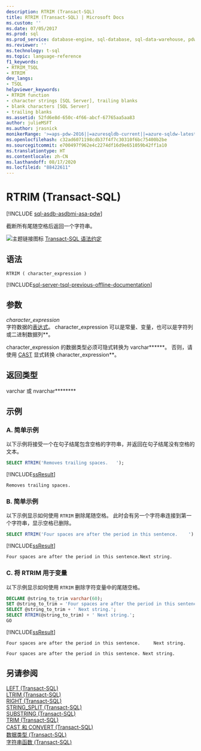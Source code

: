 ```yaml
---
description: RTRIM (Transact-SQL)
title: RTRIM (Transact-SQL) | Microsoft Docs
ms.custom: ''
ms.date: 07/05/2017
ms.prod: sql
ms.prod_service: database-engine, sql-database, sql-data-warehouse, pdw
ms.reviewer: ''
ms.technology: t-sql
ms.topic: language-reference
f1_keywords:
- RTRIM_TSQL
- RTRIM
dev_langs:
- TSQL
helpviewer_keywords:
- RTRIM function
- character strings [SQL Server], trailing blanks
- blank characters [SQL Server]
- trailing blanks
ms.assetid: 52fd6e8d-650c-4f66-abcf-67765aa5aa83
author: julieMSFT
ms.author: jrasnick
monikerRange: '>=aps-pdw-2016||=azuresqldb-current||=azure-sqldw-latest||>=sql-server-2016||=sqlallproducts-allversions||>=sql-server-linux-2017||=azuresqldb-mi-current'
ms.openlocfilehash: c32ad6071198cdb37f4f7c30310f6bc75400b2be
ms.sourcegitcommit: e700497f962e4c2274df16d9e651059b42ff1a10
ms.translationtype: HT
ms.contentlocale: zh-CN
ms.lasthandoff: 08/17/2020
ms.locfileid: "88422611"
---
```

# <a name="rtrim-transact-sql"></a>RTRIM (Transact-SQL)
[!INCLUDE [sql-asdb-asdbmi-asa-pdw](../../includes/applies-to-version/sql-asdb-asdbmi-asa-pdw.md)]

  截断所有尾随空格后返回一个字符串。  
  
 ![主题链接图标](../../database-engine/configure-windows/media/topic-link.gif "“主题链接”图标") [Transact-SQL 语法约定](../../t-sql/language-elements/transact-sql-syntax-conventions-transact-sql.md)  
  
## <a name="syntax"></a>语法  
  
```syntaxsql
RTRIM ( character_expression )  
```  
  
[!INCLUDE[sql-server-tsql-previous-offline-documentation](../../includes/sql-server-tsql-previous-offline-documentation.md)]

## <a name="arguments"></a>参数
 *character_expression*  
 字符数据的[表达式](../../t-sql/language-elements/expressions-transact-sql.md)。 character_expression 可以是常量、变量，也可以是字符列或二进制数据列**。  
  
 character_expression 的数据类型必须可隐式转换为 varchar******。 否则，请使用 [CAST](../../t-sql/functions/cast-and-convert-transact-sql.md) 显式转换 character_expression**。  
  
## <a name="return-types"></a>返回类型  
 varchar 或 nvarchar********  
  
## <a name="examples"></a>示例  
  
### <a name="a-simple-example"></a>A. 简单示例  
 以下示例将接受一个在句子结尾包含空格的字符串，并返回在句子结尾没有空格的文本。  
  
```sql  
SELECT RTRIM('Removes trailing spaces.   ');  
```  
  
 [!INCLUDE[ssResult](../../includes/ssresult-md.md)]  
  
  `Removes trailing spaces.`  
  
### <a name="b-simple-example"></a>B. 简单示例  
 以下示例显示如何使用 `RTRIM` 删除尾随空格。 此时会有另一个字符串连接到第一个字符串，显示空格已删除。  
  
```sql  
SELECT RTRIM('Four spaces are after the period in this sentence.    ') + 'Next string.';  
```  
  
 [!INCLUDE[ssResult](../../includes/ssresult-md.md)]  
  
`Four spaces are after the period in this sentence.Next string.`  

### <a name="c-using-rtrim-with-a-variable"></a>C. 将 RTRIM 用于变量  
 以下示例显示如何使用 `RTRIM` 删除字符变量中的尾随空格。  
  
```sql  
DECLARE @string_to_trim varchar(60);  
SET @string_to_trim = 'Four spaces are after the period in this sentence.    ';  
SELECT @string_to_trim + ' Next string.';  
SELECT RTRIM(@string_to_trim) + ' Next string.';  
GO  
```  
  
 [!INCLUDE[ssResult](../../includes/ssresult-md.md)]  
  
```
Four spaces are after the period in this sentence.     Next string.

Four spaces are after the period in this sentence. Next string.
```

  
## <a name="see-also"></a>另请参阅  
 [LEFT (Transact-SQL)](../../t-sql/functions/left-transact-sql.md)  
 [LTRIM (Transact-SQL)](../../t-sql/functions/ltrim-transact-sql.md)  
 [RIGHT (Transact-SQL)](../../t-sql/functions/right-transact-sql.md)  
 [STRING_SPLIT (Transact-SQL)](../../t-sql/functions/string-split-transact-sql.md)  
 [SUBSTRING (Transact-SQL)](../../t-sql/functions/substring-transact-sql.md)  
 [TRIM (Transact-SQL)](../../t-sql/functions/trim-transact-sql.md)  
 [CAST 和 CONVERT (Transact-SQL)](../../t-sql/functions/cast-and-convert-transact-sql.md)   
 [数据类型 (Transact-SQL)](../../t-sql/data-types/data-types-transact-sql.md)   
 [字符串函数 (Transact-SQL)](../../t-sql/functions/string-functions-transact-sql.md)  
  
  


